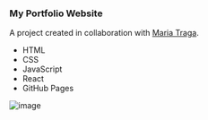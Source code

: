 ### My Portfolio Website

A project created in collaboration with <a href="https://github.com/MariaTraga/">Maria Traga</a>.

<ul>
    <li>HTML</li>
    <li>CSS</li>
    <li>JavaScript</li>
    <li>React</li>
    <li>GitHub Pages</li>
</ul>

![image](https://user-images.githubusercontent.com/73944749/176410832-4e1463d4-8015-4f90-91f2-3f98f5acc1bb.png)
